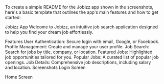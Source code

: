 
To create a simple README for the Jobizz app shown in the screenshots, here's a basic template that outlines the app's main features and how to get started:

Jobizz App
Welcome to Jobizz, an intuitive job search application designed to help you find your dream job effortlessly.

Features
User Authentication: Secure login with email, Google, or Facebook.
Profile Management: Create and manage your user profile.
Job Search: Search for jobs by title, company, or location.
Featured Jobs: Highlighted job opportunities tailored for you.
Popular Jobs: A curated list of popular job openings.
Job Details: Comprehensive job descriptions, including salary and location.
Screenshots
Login Screen

Home Screen
